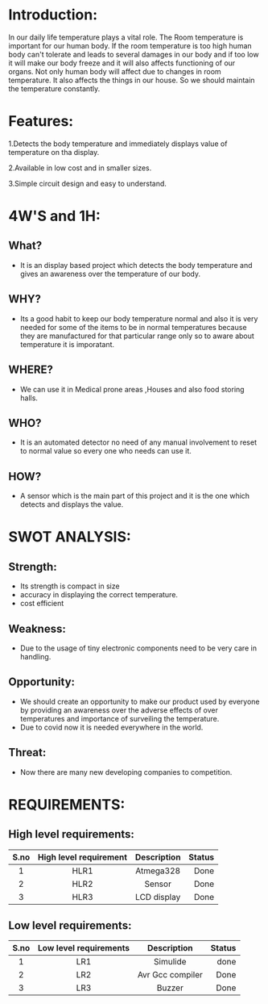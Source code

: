 # Introduction:
In our daily life temperature plays a vital role. The Room temperature is important for our human body. If the room temperature is too high human body can't tolerate and leads to several damages in our body and if too low it will make our body freeze and it will also affects functioning of our organs. Not only human body will affect due to changes in room temperature. It also affects the things in our house. So we should maintain the temperature constantly.

# Features:
1.Detects the body temperature and immediately displays value of temperature on tha display.

2.Available in low cost and in smaller sizes.

3.Simple circuit design and easy to understand.

# 4W'S and 1H:
## What?
* It is an display based project which detects the body temperature and gives an awareness over the temperature of our body.
## WHY?
* Its a good habit to keep our body temperature normal and also it is very needed for some of the items to be in normal temperatures because they are manufactured for that particular range only so to aware about temperature it is imporatant.
## WHERE?
* We can use it in Medical prone areas ,Houses and also food storing halls.
## WHO?
*  It is an automated detector no need of any manual involvement to reset to normal value so every one who needs can use it.
## HOW?
* A sensor which is the main part of this project and it is the one which detects and displays the value.

# SWOT ANALYSIS:
## Strength:
- Its strength is compact in size
- accuracy in displaying the correct temperature.
- cost efficient
## Weakness:
- Due to the usage of tiny electronic components need to be very care in handling.
## Opportunity:
- We should create an opportunity to make our product used by everyone by providing an awareness over the adverse effects of over temperatures and importance of surveiling the temperature.
- Due to covid now it is needed everywhere in the world.
## Threat:
- Now there are many new developing companies to competition.


# REQUIREMENTS:
## High level requirements:
| S.no | High level requirement | Description | Status |
| :---:| :---: | :---: | ---: |
| 1 | HLR1 |  Atmega328 | Done |
| 2 | HLR2 | Sensor | Done |
| 3 | HLR3 | LCD display | Done |

## Low level requirements:
| S.no | Low level requirements | Description | Status |
| :---: | :---: | :---: | ---: |
| 1 | LR1 | Simulide | done |
| 2 | LR2 | Avr Gcc compiler | Done |
| 3 | LR3 | Buzzer | Done |






